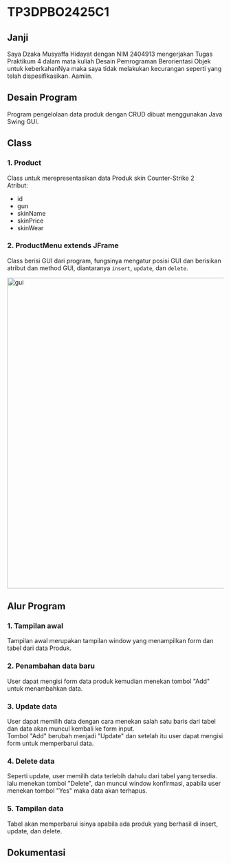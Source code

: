# TP3DPBO2425C1
## Janji
Saya Dzaka Musyaffa Hidayat dengan NIM 2404913 mengerjakan Tugas Praktikum 4 dalam mata kuliah Desain Pemrograman Berorientasi Objek untuk keberkahanNya maka saya tidak melakukan kecurangan seperti yang telah dispesifikasikan. Aamiin.

## Desain Program
Program pengelolaan data produk dengan CRUD dibuat menggunakan Java Swing GUI.

## Class  

### 1. Product  
Class untuk merepresentasikan data Produk skin Counter-Strike 2  
Atribut:
- id  
- gun
- skinName
- skinPrice
- skinWear  

### 2. ProductMenu extends JFrame  
Class berisi GUI dari program, fungsinya mengatur posisi GUI dan berisikan atribut dan method GUI, diantaranya ``insert``, ``update``, dan ``delete``.  

<img width="800" height="721" alt="gui" src="https://github.com/user-attachments/assets/fbfa2e98-4599-4397-abdf-d27f6657e077" />

## Alur Program   
### 1. Tampilan awal  
Tampilan awal merupakan tampilan window yang menampilkan form dan tabel dari data Produk.  

### 2. Penambahan data baru  
User dapat mengisi form data produk kemudian menekan tombol "Add" untuk menambahkan data.  

### 3. Update data  
User dapat memilih data dengan cara menekan salah satu baris dari tabel dan data akan muncul kembali ke form input.  
Tombol "Add" berubah menjadi "Update" dan setelah itu user dapat mengisi form untuk memperbarui data.  

### 4. Delete data  
Seperti update, user memilih data terlebih dahulu dari tabel yang tersedia.  
lalu menekan tombol "Delete", dan muncul window konfirmasi, apabila user menekan tombol "Yes" maka data akan terhapus.  

### 5. Tampilan data  
Tabel akan memperbarui isinya apabila ada produk yang berhasil di insert, update, dan delete.  

## Dokumentasi
###


